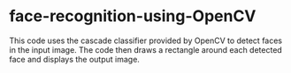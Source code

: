 # face-recognition-using-OpenCV
This code uses the cascade classifier provided by OpenCV to detect faces in the input image. The code then draws a rectangle around each detected face and displays the output image.
